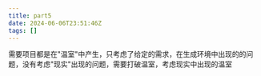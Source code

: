 ```yaml
---
title: part5
date: 2024-06-06T23:51:46Z
tags: []
---
```



需要项目都是在"温室"中产生，只考虑了给定的需求，在生成环境中出现的的问题，没有考虑"现实"出现的问题，需要打破温室，考虑现实中出现的温室

‍
